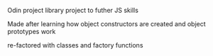 Odin project library project to futher JS skills

Made after learning how object constructors are created and object prototypes work

re-factored with classes and factory functions
